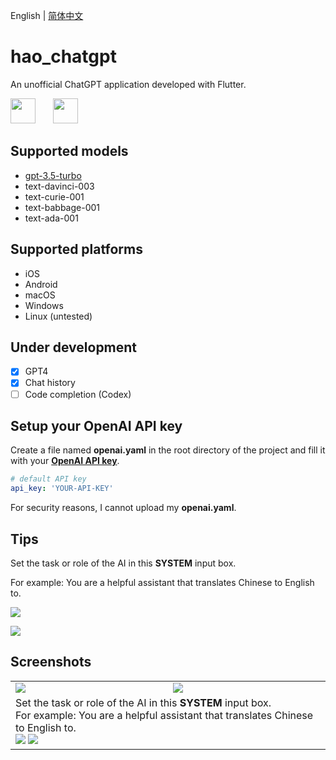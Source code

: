 English | [简体中文](README-zh-CN.md)

# hao_chatgpt

An unofficial ChatGPT application developed with Flutter.

<img src="https://github.com/conghaonet/hao_chatgpt/raw/master/screenshots/flutter_logo.png" height="40"/>&emsp;&emsp;<img src="https://github.com/conghaonet/hao_chatgpt/raw/master/screenshots/openai_logo.png" height="40"/>

## Supported models
* [gpt-3.5-turbo](https://platform.openai.com/docs/models/gpt-3-5)
* text-davinci-003
* text-curie-001
* text-babbage-001
* text-ada-001

## Supported platforms
* iOS
* Android
* macOS
* Windows
* Linux (untested)

## Under development
- [x] GPT4
- [x] Chat history
- [ ] Code completion (Codex)

## Setup your OpenAI API key

Create a file named **openai.yaml** in the root directory of the project and fill it with your [**OpenAI API key**](https://beta.openai.com/account/api-keys).
```yaml
# default API key
api_key: 'YOUR-API-KEY'
```
For security reasons, I cannot upload my **openai.yaml**.

## Tips
Set the task or role of the AI in this **SYSTEM** input box.

For example: You are a helpful assistant that translates Chinese to English to.

![](https://github.com/conghaonet/hao_chatgpt/blob/readme/screenshots/en/setsystem01.jpg)

![](https://github.com/conghaonet/hao_chatgpt/raw/master/screenshots/en/setsystem02.jpg)

## Screenshots
<Table>
    <tr>
        <td width="50%">
            <img src="https://github.com/conghaonet/hao_chatgpt/raw/master/screenshots/en/screenshot04.jpg"/>
        </td>
        <td width="50%">
            <img src="https://github.com/conghaonet/hao_chatgpt/raw/master/screenshots/en/screenshot03.jpg"/>
        </td>
    </tr>
    <tr>
        <td colspan="2">
            Set the task or role of the AI in this <b>SYSTEM</b> input box. <br/>
For example: You are a helpful assistant that translates Chinese to English to.<br/>
<img src="https://github.com/conghaonet/hao_chatgpt/raw/master/screenshots/en/setsystem01.jpg"/>
<img src="https://github.com/conghaonet/hao_chatgpt/raw/master/screenshots/en/setsystem02.jpg"/>
        </td>
    </tr>
</Table>
